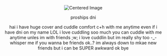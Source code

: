 <div align="center">
  <img src="https://komarev.com/ghpvc/?username=15chuu&color=c3a893&label=hai" alt="Centered Image">
</div>


<p align="center"> proships dni </p>
<p align="center"> hai i have huge cover and cuddle comfort c+h with me anytime even if i have dni on my name LOL i love cuddling soo much you can cuddle with me anytime unles im with friends ;w; i love cuddlin but im really shy too -_- whisper me if you wanna be friends ok..? im always down to mkae new friends but i can be SUPER awkward ok bye </p>
